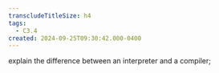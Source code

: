 ```yaml
---
transcludeTitleSize: h4
tags:
  - C3.4
created: 2024-09-25T09:30:42.000-0400
---
```

explain the difference between an interpreter and a compiler;